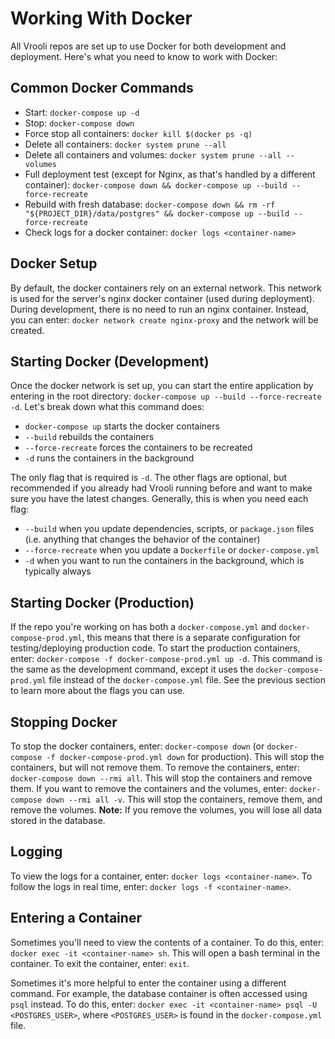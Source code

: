 # Working With Docker
All Vrooli repos are set up to use Docker for both development and deployment. Here's what you need to know to work with Docker:

## Common Docker Commands
- Start: `docker-compose up -d`
- Stop: `docker-compose down`
- Force stop all containers: `docker kill $(docker ps -q)`
- Delete all containers: `docker system prune --all`
- Delete all containers and volumes: `docker system prune --all --volumes`
- Full deployment test (except for Nginx, as that's handled by a different container): `docker-compose down && docker-compose up --build --force-recreate`
- Rebuild with fresh database: `docker-compose down && rm -rf "${PROJECT_DIR}/data/postgres" && docker-compose up --build --force-recreate`
- Check logs for a docker container: `docker logs <container-name>`

## Docker Setup
By default, the docker containers rely on an external network. This network is used for the server's nginx docker container (used during deployment). During development, there is no need to run an nginx container. Instead, you can enter: `docker network create nginx-proxy` and the network will be created.

## Starting Docker (Development)
Once the docker network is set up, you can start the entire application by entering in the root directory: `docker-compose up --build --force-recreate -d`. Let's break down what this command does:
- `docker-compose up` starts the docker containers
- `--build` rebuilds the containers
- `--force-recreate` forces the containers to be recreated
- `-d` runs the containers in the background

The only flag that is required is `-d`. The other flags are optional, but recommended if you 
already had Vrooli running before and want to make sure you have the latest changes. Generally, this is when you need each flag:
- `--build` when you update dependencies, scripts, or `package.json` files (i.e. anything that changes the behavior of the container)
- `--force-recreate` when you update a `Dockerfile` or `docker-compose.yml`
- `-d` when you want to run the containers in the background, which is typically always

## Starting Docker (Production)
If the repo you're working on has both a `docker-compose.yml` and `docker-compose-prod.yml`, this means that there is a separate configuration for testing/deploying production code. To start the production containers, enter: `docker-compose -f docker-compose-prod.yml up -d`. This command is the same as the development command, except it uses the `docker-compose-prod.yml` file instead of the `docker-compose.yml` file. See the previous section to learn more about the flags you can use.

## Stopping Docker
To stop the docker containers, enter: `docker-compose down` (or `docker-compose -f docker-compose-prod.yml down` for production). This will stop the containers, but will not remove them. To remove the containers, enter: `docker-compose down --rmi all`. This will stop the containers and remove them. If you want to remove the containers and the volumes, enter: `docker-compose down --rmi all -v`. This will stop the containers, remove them, and remove the volumes. **Note:** If you remove the volumes, you will lose all data stored in the database.

## Logging  
To view the logs for a container, enter: `docker logs <container-name>`. To follow the logs in real time, enter: `docker logs -f <container-name>`.

## Entering a Container
Sometimes you'll need to view the contents of a container. To do this, enter: `docker exec -it <container-name> sh`. This will open a bash terminal in the container. To exit the container, enter: `exit`.

Sometimes it's more helpful to enter the container using a different command. For example, the database container is often accessed using `psql` instead. To do this, enter: `docker exec -it <container-name> psql -U <POSTGRES_USER>`, where `<POSTGRES_USER>` is found in the `docker-compose.yml` file.